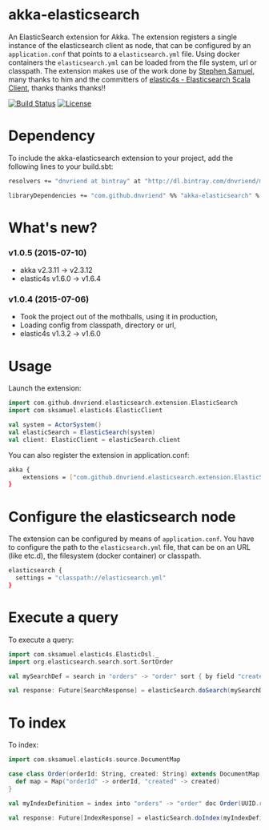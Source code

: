 # akka-elasticsearch
An ElasticSearch extension for Akka. The extension registers a single instance of the elasticsearch client as node,
that can be configured by an `application.conf` that points to a `elasticsearch.yml` file. Using docker containers
the `elasticsearch.yml` can be loaded from the file system, url or classpath. The extension makes use of the work
done by [Stephen Samuel](https://github.com/sksamuel), many thanks to him and the committers of 
[elastic4s - Elasticsearch Scala Client](https://github.com/sksamuel/elastic4s), thanks thanks thanks!!

[![Build Status](https://travis-ci.org/dnvriend/akka-elasticsearch.svg?branch=master)](https://travis-ci.org/dnvriend/akka-elasticsearch)
[![License](http://img.shields.io/:license-Apache%202-red.svg)](http://www.apache.org/licenses/LICENSE-2.0.txt)

# Dependency
To include the akka-elasticsearch extension to your project, add the following lines to your build.sbt:
 
 ```bash
resolvers += "dnvriend at bintray" at "http://dl.bintray.com/dnvriend/maven"

libraryDependencies += "com.github.dnvriend" %% "akka-elasticsearch" % "1.0.4"
```

# What's new?

### v1.0.5 (2015-07-10)
  - akka v2.3.11 -> v2.3.12
  - elastic4s v1.6.0 -> v1.6.4

### v1.0.4 (2015-07-06)
  - Took the project out of the mothballs, using it in production,
  - Loading config from classpath, directory or url,
  - elastic4s v1.3.2 -> v1.6.0                                   

# Usage
Launch the extension:

```scala
import com.github.dnvriend.elasticsearch.extension.ElasticSearch
import com.sksamuel.elastic4s.ElasticClient

val system = ActorSystem()
val elasticSearch = ElasticSearch(system)
val client: ElasticClient = elasticSearch.client
```
You can also register the extension in application.conf:

```bash
akka {
    extensions = ["com.github.dnvriend.elasticsearch.extension.ElasticSearch"]
}
```

# Configure the elasticsearch node
The extension can be configured by means of `application.conf`. You have to configure the path to the 
`elasticsearch.yml` file, that can be on an URL (like etc.d), the filesystem (docker container) or classpath.

```bash
elasticsearch {
  settings = "classpath://elasticsearch.yml"
}
```

# Execute a query
To execute a query:

```scala
import com.sksamuel.elastic4s.ElasticDsl._
import org.elasticsearch.search.sort.SortOrder

val mySearchDef = search in "orders" -> "order" sort { by field "created" order SortOrder.DESC} limit 100

val response: Future[SearchResponse] = elasticSearch.doSearch(mySearchDef)
```

# To index
To index:

```scala
import com.sksamuel.elastic4s.source.DocumentMap

case class Order(orderId: String, created: String) extends DocumentMap {
  def map = Map("orderId" -> orderId, "created" -> created)
}

val myIndexDefinition = index into "orders" -> "order" doc Order(UUID.randomUUID.toString, "2014-01-01")

val response: Future[IndexResponse] = elasticSearch.doIndex(myIndexDefinition)
```
